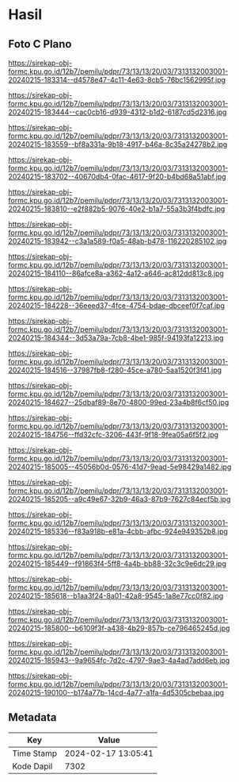 # Hasil

## Foto C Plano

https://sirekap-obj-formc.kpu.go.id/12b7/pemilu/pdpr/73/13/13/20/03/7313132003001-20240215-183314--d4578e47-4c11-4e63-8cb5-76bc1562995f.jpg

https://sirekap-obj-formc.kpu.go.id/12b7/pemilu/pdpr/73/13/13/20/03/7313132003001-20240215-183444--cac0cb16-d939-4312-b1d2-6187cd5d2316.jpg

https://sirekap-obj-formc.kpu.go.id/12b7/pemilu/pdpr/73/13/13/20/03/7313132003001-20240215-183559--bf8a331a-9b18-4917-b46a-8c35a24278b2.jpg

https://sirekap-obj-formc.kpu.go.id/12b7/pemilu/pdpr/73/13/13/20/03/7313132003001-20240215-183702--40670db4-0fac-4617-9f20-b4bd68a51abf.jpg

https://sirekap-obj-formc.kpu.go.id/12b7/pemilu/pdpr/73/13/13/20/03/7313132003001-20240215-183810--e2f882b5-9076-40e2-b1a7-55a3b3f4bdfc.jpg

https://sirekap-obj-formc.kpu.go.id/12b7/pemilu/pdpr/73/13/13/20/03/7313132003001-20240215-183942--c3a1a589-f0a5-48ab-b478-116220285102.jpg

https://sirekap-obj-formc.kpu.go.id/12b7/pemilu/pdpr/73/13/13/20/03/7313132003001-20240215-184110--86afce8a-a362-4a12-a646-ac812dd813c8.jpg

https://sirekap-obj-formc.kpu.go.id/12b7/pemilu/pdpr/73/13/13/20/03/7313132003001-20240215-184228--36eeed37-4fce-4754-bdae-dbceef0f7caf.jpg

https://sirekap-obj-formc.kpu.go.id/12b7/pemilu/pdpr/73/13/13/20/03/7313132003001-20240215-184344--3d53a79a-7cb8-4be1-985f-94193fa12213.jpg

https://sirekap-obj-formc.kpu.go.id/12b7/pemilu/pdpr/73/13/13/20/03/7313132003001-20240215-184516--37987fb8-f280-45ce-a780-5aa1520f3f41.jpg

https://sirekap-obj-formc.kpu.go.id/12b7/pemilu/pdpr/73/13/13/20/03/7313132003001-20240215-184627--25dbaf89-8e70-4800-99ed-23a4b8f6cf50.jpg

https://sirekap-obj-formc.kpu.go.id/12b7/pemilu/pdpr/73/13/13/20/03/7313132003001-20240215-184756--ffd32cfc-3206-443f-9f18-9fea05a6f5f2.jpg

https://sirekap-obj-formc.kpu.go.id/12b7/pemilu/pdpr/73/13/13/20/03/7313132003001-20240215-185005--45056b0d-0576-41d7-9ead-5e98429a1482.jpg

https://sirekap-obj-formc.kpu.go.id/12b7/pemilu/pdpr/73/13/13/20/03/7313132003001-20240215-185205--a9c49e67-32b9-46a3-87b9-7627c84ecf5b.jpg

https://sirekap-obj-formc.kpu.go.id/12b7/pemilu/pdpr/73/13/13/20/03/7313132003001-20240215-185336--f83a918b-e81a-4cbb-afbc-924e949352b8.jpg

https://sirekap-obj-formc.kpu.go.id/12b7/pemilu/pdpr/73/13/13/20/03/7313132003001-20240215-185449--f91863f4-5ff8-4a4b-bb88-32c3c9e6dc29.jpg

https://sirekap-obj-formc.kpu.go.id/12b7/pemilu/pdpr/73/13/13/20/03/7313132003001-20240215-185618--b1aa3f24-8a01-42a8-9545-1a8e77cc0f82.jpg

https://sirekap-obj-formc.kpu.go.id/12b7/pemilu/pdpr/73/13/13/20/03/7313132003001-20240215-185800--b6109f3f-a438-4b29-857b-ce796465245d.jpg

https://sirekap-obj-formc.kpu.go.id/12b7/pemilu/pdpr/73/13/13/20/03/7313132003001-20240215-185943--9a9654fc-7d2c-4797-9ae3-4a4ad7add6eb.jpg

https://sirekap-obj-formc.kpu.go.id/12b7/pemilu/pdpr/73/13/13/20/03/7313132003001-20240215-190100--b174a77b-14cd-4a77-a1fa-4d5305cbebaa.jpg


## Metadata

| Key        | Value               |
| ---------- | ------------------- |
| Time Stamp | 2024-02-17 13:05:41 |
| Kode Dapil | 7302                |



